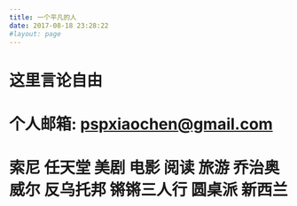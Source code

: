 ```yaml
---
title: 一个平凡的人
date: 2017-08-18 23:28:22
#layout: page
---
```



# 这里言论自由 
# 个人邮箱: pspxiaochen@gmail.com
# 索尼 任天堂 美剧 电影 阅读 旅游 乔治奥威尔 反乌托邦 锵锵三人行 圆桌派 新西兰 





